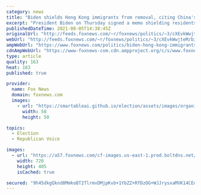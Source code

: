 ```yaml
---
category: news
title: "Biden shields Hong Kong immigrants from removal, citing China's 'significant erosion' of rights"
excerpt: "President Biden on Thursday signed a memo shielding residents of Hong Kong living in the U.S. from deportation for at least 18 months, citing the \"significant erosion\" of freedoms in the territory by the Chinese communist regime."
publishedDateTime: 2021-08-05T14:38:45Z
originalUrl: "http://feeds.foxnews.com/~r/foxnews/politics/~3/cXEvkWwjteM/biden-hong-kong-immigrants-removal-erosion-rights-china"
webUrl: "http://feeds.foxnews.com/~r/foxnews/politics/~3/cXEvkWwjteM/biden-hong-kong-immigrants-removal-erosion-rights-china"
ampWebUrl: "https://www.foxnews.com/politics/biden-hong-kong-immigrants-removal-erosion-rights-china.amp"
cdnAmpWebUrl: "https://www-foxnews-com.cdn.ampproject.org/c/s/www.foxnews.com/politics/biden-hong-kong-immigrants-removal-erosion-rights-china.amp"
type: article
quality: 163
heat: 163
published: true

provider:
  name: Fox News
  domain: foxnews.com
  images:
    - url: "https://smartableai.github.io/election/assets/images/organizations/foxnews.com-50x50.jpg"
      width: 50
      height: 50

topics:
  - Election
  - Republican Voice

images:
  - url: "https://a57.foxnews.com/cf-images.us-east-1.prod.boltdns.net/v1/static/694940094001/6c33b7e0-001d-4a0e-8e91-cc0189bc3f5b/2fe53756-18f9-4283-ba7b-76d927593c5d/1280x720/match/720/405/image.jpg?ve=1&tl=1"
    width: 720
    height: 405
    isCached: true

secured: "9h45dkgQknd8MmkoBT2TlrmvDMjpKvb+1YbZZ+RfDzOG+WJJrysxaMVK14CEdakjaIRBafrJBCNLQ9JmbTSz5ppdasUnJXF0Ub5uharSFCqGBfINjq4VmsTiZt6hixp2S36HNz78d6XE5xyuQkbOvZTT33kjaE4ip5raeXv9FbzU0G7+9chyfBgqcSvG8PFJkrE+RFyLF+m0jYtIorhhYHOM6JoLTWME+aPqADy2HkMAtM0k5pZcK1t7HS/wUx9xVeDnPAVAhGB4wdd6kZeGpOGzqh+1QYXfMJYCYN5tDxPwPhduyxdhPddPuGWFfHIy+y3C6XUC3qiJ8W3of4HwAkJnTwmN3ljpDpn1fDyTkUw=;s31g6V2eMalPIFcFXe54Rg=="
---
```


